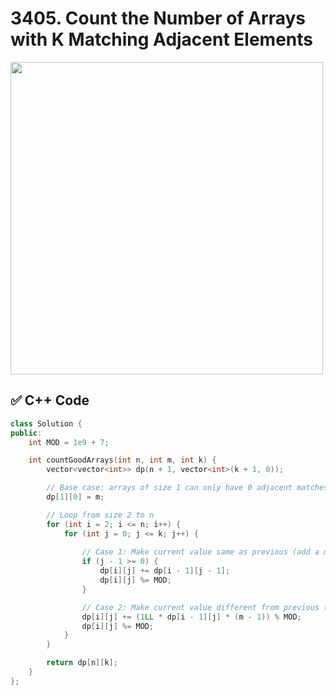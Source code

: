 # 3405. Count the Number of Arrays with K Matching Adjacent Elements

<img src="https://miro.medium.com/v2/resize:fit:700/format:webp/1*VOQU8CuPG34Gsd1yJCadOQ.png" width="500"/>

## ✅ C++ Code

```cpp
class Solution {
public:
    int MOD = 1e9 + 7;

    int countGoodArrays(int n, int m, int k) {
        vector<vector<int>> dp(n + 1, vector<int>(k + 1, 0));

        // Base case: arrays of size 1 can only have 0 adjacent matches
        dp[1][0] = m;

        // Loop from size 2 to n
        for (int i = 2; i <= n; i++) {
            for (int j = 0; j <= k; j++) {
                
                // Case 1: Make current value same as previous (add a match)
                if (j - 1 >= 0) {
                    dp[i][j] += dp[i - 1][j - 1];
                    dp[i][j] %= MOD;
                }

                // Case 2: Make current value different from previous (no match added)
                dp[i][j] += (1LL * dp[i - 1][j] * (m - 1)) % MOD;
                dp[i][j] %= MOD;
            }
        }

        return dp[n][k];
    }
};
